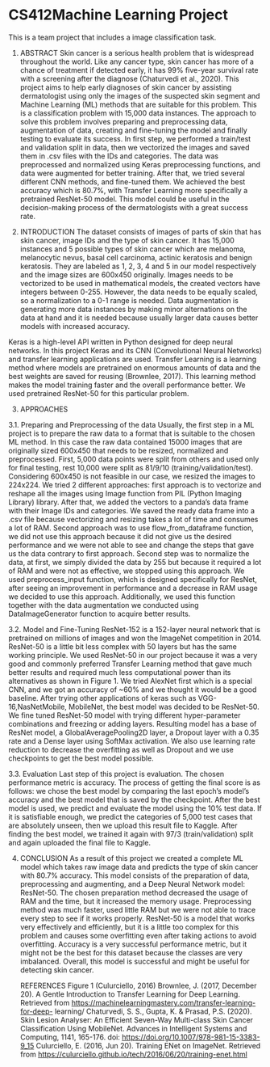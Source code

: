 # CS412Machine Learning Project
 This is a team project that includes a image classification task.


1. ABSTRACT
Skin cancer is a serious health problem that is widespread throughout the world. Like any cancer type, skin cancer has more of a chance of treatment if detected early, it has 99% five-year survival rate with a screening after the diagnose (Chaturvedi et al., 2020). This project aims to help early
diagnoses of skin cancer by assisting dermatologist using only the images of the suspected skin segment and Machine Learning (ML) methods that are suitable for this problem. This is a classification problem with 15,000 data instances. The approach to solve this problem involves preparing and preprocessing data, augmentation of data, creating and fine-tuning the model and finally testing to evaluate its success. In first step, we performed a train/test and validation split in data, then we vectorized the images and saved them in .csv files with the IDs and categories. The data was preprocessed and normalized using Keras preprocessing functions, and data were augmented for better training. After that, we tried several different CNN methods, and fine-tuned them. We achieved the best accuracy which is 80.7%, with Transfer Learning more specifically a pretrained ResNet-50 model. This model could be useful in the decision-making process of the dermatologists with a great success rate.


2. INTRODUCTION
The dataset consists of images of parts of skin that has skin cancer, image IDs and the type of skin cancer. It has 15,000 instances and 5 possible types of skin cancer which are melanoma, melanocytic nevus, basal cell carcinoma, actinic keratosis and benign keratosis. They are labeled as 1, 2, 3, 4 and 5 in our model respectively and the image sizes are 600x450 originally. Images needs to be vectorized to be used in mathematical models, the created vectors have integers between 0-255. However, the data needs to be equally scaled, so a normalization to a 0-1 range is needed. Data augmentation is generating more data instances by making minor alternations on the data at hand and it is needed because usually larger data causes better models with increased accuracy.

Keras is a high-level API written in Python designed for deep neural networks. In this project Keras and its CNN (Convolutional Neural Networks) and transfer learning applications are used. Transfer Learning is a learning method where models are pretrained on enormous amounts of data and the best weights are saved for reusing (Brownlee, 2017). This learning method makes the model training faster and the overall performance better. We used pretrained ResNet-50 for this particular problem.


3. APPROACHES

3.1. Preparing and Preprocessing of the data
Usually, the first step in a ML project is to prepare the raw data to a format that is suitable to the chosen ML method. In this case the raw data contained 15000 images that are originally sized 600x450 that needs to be resized, normalized and preprocessed. First, 5,000 data points were split from others and used only for final testing, rest 10,000 were split as 81/9/10 (training/validation/test). Considering 600x450 is not feasible in our case, we resized the images to 224x224. We tried 2 different approaches: first approach is to vectorize and reshape all the images using Image function from PIL (Python Imaging Library) library. After that, we added the vectors to a panda’s data frame with their Image IDs and categories. We saved the ready data frame into a .csv file because vectorizing and resizing takes a lot of time and consumes a lot of RAM. Second approach was to use flow_from_dataframe function, we did not use this approach because it did not give us the desired performance and we were not able to see and change the steps that gave us the data contrary to first approach. Second step was to normalize the data, at first, we simply divided the data by 255 but because it required a lot of RAM and were not as effective, we stopped using this approach. We used
preprocess_input function, which is designed specifically for ResNet, after seeing an improvement in performance and a decrease in RAM usage we decided to use this approach. Additionally, we used this function together with the data augmentation we conducted using DataImageGenerator function to acquire better results.

3.2. Model and Fine-Tuning
ResNet-152 is a 152-layer neural network that is pretrained on millions of images and won the ImageNet competition in 2014. ResNet-50 is a little bit less complex with 50 layers but has the same working principle. We used ResNet-50 in our project because it was a very good and commonly preferred Transfer Learning method that gave much better results and required much less computational power than its alternatives as shown in Figure 1. We tried AlexNet first which is a special CNN, and we got an accuracy of  ~60% and we thought it would be a good baseline. After trying other applications of keras such as VGG-16,NasNetMobile, MobileNet, the best model was decided to be ResNet-50. We fine tuned ResNet-50 model with trying different hyper-parameter combinations and freezing or adding layers. Resulting model has a base of ResNet model, a GlobalAveragePooling2D layer, a Dropout layer with a 0.35 rate and a Dense layer using SoftMax activation. We also use learning rate reduction to decrease the overfitting as well as Dropout and we use checkpoints to get the best model possible.

3.3. Evaluation
Last step of this project is evaluation. The chosen performance metric is accuracy. The process of getting the final score is as follows: we chose the best model by comparing the last epoch’s model’s accuracy and the best model that is saved by the checkpoint. After the best model is used, we predict and evaluate the model using the 10% test data. If it is satisfiable enough, we predict the categories of 5,000 test cases that are absolutely unseen, then we upload this result file to Kaggle. After finding the best model, we trained it again with 97/3 (train/validation) split and again uploaded the final file to Kaggle.


4. CONCLUSION
As a result of this project we created a complete ML model which takes raw image data and predicts the type of skin cancer with 80.7% accuracy. This model consists of the preparation of data, preprocessing and augmenting, and a Deep Neural Network model: ResNet-50. The chosen preparation method decreased the usage of RAM and the time, but it increased the memory usage. Preprocessing method was much faster, used little RAM but we were not able to trace every step to see if it works properly. ResNet-50 is a model that works very effectively and efficiently, but it is a little too complex for this problem and causes some overfitting even after taking actions to avoid overfitting. Accuracy is a very successful performance metric, but it might not be the best for this dataset because the classes are very imbalanced. Overall, this model is successful and might be useful for detecting skin cancer.


    REFERENCES
Figure 1 (Culurciello, 2016)
 Brownlee, J. (2017, December 20). A Gentle Introduction to Transfer Learning for Deep Learning. Retrieved from https://machinelearningmastery.com/transfer-learning-for-deep- learning/
Chaturvedi, S. S., Gupta, K. & Prasad, P.S. (2020). Skin Lesion Analyser: An Efficient Seven-Way Multi-class Skin Cancer Classification Using MobileNet. Advances in Intelligent Systems and Computing, 1141, 165-176. doi: https://doi.org/10.1007/978-981-15-3383-9_15
Culurciello, E. (2016, Jun 20). Training ENet on ImageNet. Retrieved from https://culurciello.github.io/tech/2016/06/20/training-enet.html
